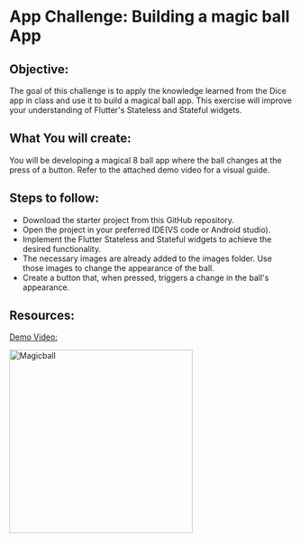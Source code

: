 # App Challenge: Building a magic ball App
## Objective:
The goal of this challenge is to apply the knowledge learned from the Dice app in class and use it to build a magical ball app. This exercise will improve your understanding of Flutter's Stateless and Stateful widgets.


## What You will create:
You will be developing a magical 8 ball app where the ball changes at the press of a button. Refer to the attached demo video for a visual guide.

## Steps to follow:
- Download the starter project from this GitHub repository.
- Open the project in your preferred IDE(VS code or Android studio).
- Implement the Flutter Stateless and Stateful widgets to achieve the desired functionality.
- The necessary images are already added to the images folder. Use those images to change the appearance of the ball.
- Create a button that, when pressed, triggers a change in the ball's appearance.

## Resources:
[Demo Video:](https://docs.flutter.dev/](https://drive.google.com/file/d/15Cfc-mNC5HFZIQMFsCTj4lrTQpYNlOp_/view)https://drive.google.com/file/d/15Cfc-mNC5HFZIQMFsCTj4lrTQpYNlOp_/view)

<img width="325" alt="Magicball" src="https://github.com/hinaabbaskhan/magic-ball-flutter/assets/47082795/3ca2b3e5-03b2-47ed-8d46-35caf1c1f2ac">
